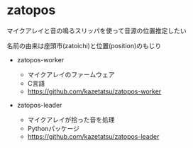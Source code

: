 # zatopos
マイクアレイと音の鳴るスリッパを使って音源の位置推定したい

名前の由来は座頭市(zatoichi)と位置(position)のもじり

* zatopos-worker
  * マイクアレイのファームウェア
  * C言語
  * https://github.com/kazetatsu/zatopos-worker

* zatopos-leader
  * マイクアレイが拾った音を処理
  * Pythonパッケージ
  * https://github.com/kazetatsu/zatopos-leader
